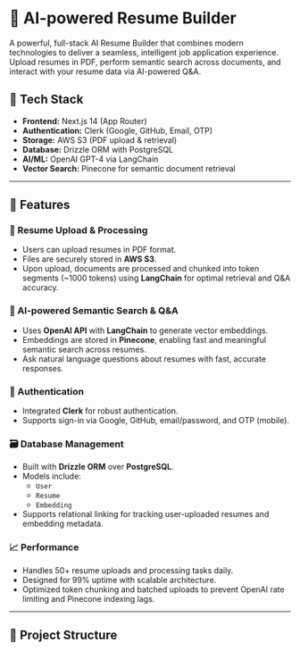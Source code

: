 # 🤖 AI-powered Resume Builder

A powerful, full-stack AI Resume Builder that combines modern technologies to deliver a seamless, intelligent job application experience. Upload resumes in PDF, perform semantic search across documents, and interact with your resume data via AI-powered Q&A.

## 🚀 Tech Stack

- **Frontend:** Next.js 14 (App Router)
- **Authentication:** Clerk (Google, GitHub, Email, OTP)
- **Storage:** AWS S3 (PDF upload & retrieval)
- **Database:** Drizzle ORM with PostgreSQL
- **AI/ML:** OpenAI GPT-4 via LangChain
- **Vector Search:** Pinecone for semantic document retrieval

---

## 📂 Features

### 📄 Resume Upload & Processing
- Users can upload resumes in PDF format.
- Files are securely stored in **AWS S3**.
- Upon upload, documents are processed and chunked into token segments (~1000 tokens) using **LangChain** for optimal retrieval and Q&A accuracy.

### 🧠 AI-powered Semantic Search & Q&A
- Uses **OpenAI API** with **LangChain** to generate vector embeddings.
- Embeddings are stored in **Pinecone**, enabling fast and meaningful semantic search across resumes.
- Ask natural language questions about resumes with fast, accurate responses.

### 🔐 Authentication
- Integrated **Clerk** for robust authentication.
- Supports sign-in via Google, GitHub, email/password, and OTP (mobile).

### 🗃️ Database Management
- Built with **Drizzle ORM** over **PostgreSQL**.
- Models include:
  - `User`
  - `Resume`
  - `Embedding`
- Supports relational linking for tracking user-uploaded resumes and embedding metadata.

### 📈 Performance
- Handles 50+ resume uploads and processing tasks daily.
- Designed for 99% uptime with scalable architecture.
- Optimized token chunking and batched uploads to prevent OpenAI rate limiting and Pinecone indexing lags.

---

## 🧱 Project Structure

